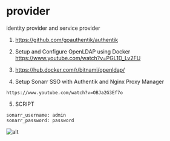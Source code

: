 # provider
identity provider and service provider



1. https://github.com/goauthentik/authentik

2. Setup and Configure OpenLDAP using Docker
  https://www.youtube.com/watch?v=PGL1D_Lv2FU
 
3. https://hub.docker.com/r/bitnami/openldap/


4. Setup Sonarr SSO with Authentik and Nginx Proxy Manager

 ```https://www.youtube.com/watch?v=OBJa2G3Ef7o```

5. SCRIPT
```
sonarr_username: admin
sonarr_password: password
```

![alt](./img/authentik-attributes-login-passsword.png)
